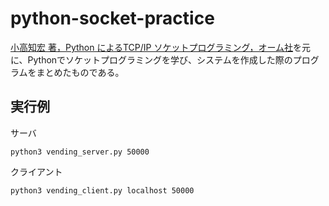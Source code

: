# python-socket-practice

[小高知宏 著，Python によるTCP/IP ソケットプログラミング，オーム社](https://www.ohmsha.co.jp/book/9784274223242/)を元に、Pythonでソケットプログラミングを学び、システムを作成した際のプログラムをまとめたものである。

## 実行例

サーバ
```
python3 vending_server.py 50000
```

クライアント
```
python3 vending_client.py localhost 50000
```
